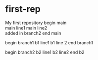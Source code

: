 # first-rep
My first repository 
begin main  
    main line1
    main line2   
    added in branch2
end main

begin branch1
  b1 line1
  b1 line 2
end branch1

begin branch2
    b2 line1
    b2 line2
end b2
